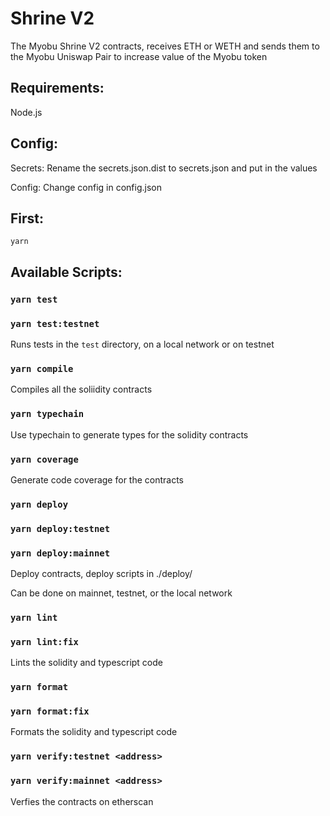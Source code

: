 # Shrine V2

The Myobu Shrine V2 contracts, receives ETH or WETH and sends them to the Myobu Uniswap Pair to increase value of the Myobu token

## Requirements:

Node.js

## Config:

Secrets: Rename the secrets.json.dist to secrets.json and put in the values

Config: Change config in config.json

## First:

    yarn

## Available Scripts:

### `yarn test`

### `yarn test:testnet`

Runs tests in the `test` directory, on a local network or on testnet

### `yarn compile`

Compiles all the soliidity contracts

### `yarn typechain`

Use typechain to generate types for the solidity contracts

### `yarn coverage`

Generate code coverage for the contracts

### `yarn deploy`

### `yarn deploy:testnet`

### `yarn deploy:mainnet`

Deploy contracts, deploy scripts in ./deploy/

Can be done on mainnet, testnet, or the local network

### `yarn lint`

### `yarn lint:fix`

Lints the solidity and typescript code

### `yarn format`

### `yarn format:fix`

Formats the solidity and typescript code

### `yarn verify:testnet <address>`

### `yarn verify:mainnet <address>`

Verfies the contracts on etherscan
